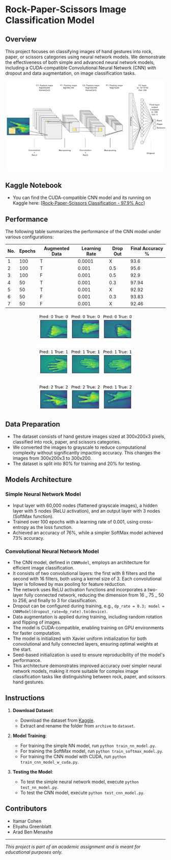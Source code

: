 # Rock-Paper-Scissors Image Classification Model

## Overview

This project focuses on classifying images of hand gestures into rock, paper, or scissors categories using neural network models. We demonstrate the effectiveness of both simple and advanced neural network models, including a CUDA-compatible Convolutional Neural Network (CNN) with dropout and data augmentation, on image classification tasks.

![cnn_model](images/cnn_model.png)

## Kaggle Notebook

- You can find the CUDA-compatible CNN model and its running on Kaggle here: [[Rock-Paper-Scissors Classification - 97.9% Acc](https://www.kaggle.com/code/aradbenmenashe/rock-paper-scissors-classification-97-9-acc)]

## Performance

The following table summarizes the performance of the CNN model under various configurations:

| No. | Epochs | Augmented Data | Learning Rate | Drop Out | Final Accuracy % |
| --- | ------ | -------------- | ------------- | -------- | ---------------- |
| 1   | 100    | T              | 0.0001        | X        | 93.6             |
| 2   | 100    | T              | 0.001         | 0.5      | 95.6             |
| 3   | 100    | F              | 0.001         | 0.5      | 92.9             |
| 4   | 50     | T              | 0.001         | 0.3      | 97.94            |
| 5   | 50     | T              | 0.001         | X        | 92.92            |
| 6   | 50     | F              | 0.001         | 0.3      | 93.83            |
| 7   | 50     | F              | 0.001         | X        | 92.46            |

<p align="center">
   <img src="images/output1.png" width=300/>
</p>

## Data Preparation

- The dataset consists of hand gesture images sized at 300x200x3 pixels, classified into rock, paper, and scissors categories.
- We converted the images to grayscale to reduce computational complexity without significantly impacting accuracy. This changes the images from 300x200x3 to 300x200.
- The dataset is split into 80% for training and 20% for testing.

## Models Architecture

### Simple Neural Network Model

- Input layer with 60,000 nodes (flattened grayscale images), a hidden layer with 5 nodes (ReLU activation), and an output layer with 3 nodes (SoftMax function).
- Trained over 100 epochs with a learning rate of 0.001, using cross-entropy as the loss function.
- Achieved an accuracy of 76%, while a simpler SoftMax model achieved 73% accuracy.

### Convolutional Neural Network Model

- The CNN model, defined in `CNNModel`, employs an architecture for efficient image classification.
- It consists of two convolutional layers: the first with 8 filters and the second with 16 filters, both using a kernel size of 3. Each convolutional layer is followed by max pooling for feature reduction.
- The network uses ReLU activation functions and incorporates a two-layer fully connected network, reducing the dimension from 16 _ 75 _ 50 to 256, and finally to 3 for classification.
- Dropout can be configured during training, e.g., `dp_rate = 0.3; model = CNNModel(dropout_rate=dp_rate).to(device)`.
- Data augmentation is applied during training, including random rotation and flipping of images.
- The model is CUDA-compatible, enabling training on GPU environments for faster computation.
- The model is initialized with Xavier uniform initialization for both convolutional and fully connected layers, ensuring optimal weights at the start.
- Seed-based initialization is used to ensure reproducibility of the model's performance.
- This architecture demonstrates improved accuracy over simpler neural network models, making it more suitable for complex image classification tasks like distinguishing between rock, paper, and scissors hand gestures.

## Instructions

1. **Download Dataset**:

   - Download the dataset from [Kaggle](https://www.kaggle.com/datasets/drgfreeman/rockpaperscissors).
   - Extract and rename the folder from `archive` to `dataset`.

2. **Model Training**:

   - For training the simple NN model, run `python train_nn_model.py`.
   - For training the SoftMax model, run `python train_softmax_model.py`.
   - For training the CNN model with CUDA, run `python train_cnn_model_w_cuda.py`.

3. **Testing the Model**:
   - To test the simple neural network model, execute `python test_nn_model.py`.
   - To test the CNN model, execute `python test_cnn_model.py`.

## Contributors

- Itamar Cohen
- Eliyahu Greenblatt
- Arad Ben Menashe

---

_This project is part of an academic assignment and is meant for educational purposes only._
